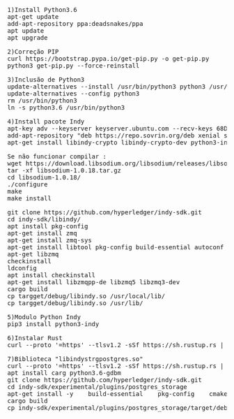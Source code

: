 <pre>
1)Install Python3.6
apt-get update
add-apt-repository ppa:deadsnakes/ppa
apt update
apt upgrade

2)Correção PIP
curl https://bootstrap.pypa.io/get-pip.py -o get-pip.py
python3 get-pip.py --force-reinstall

3)Inclusão de Python3 
update-alternatives --install /usr/bin/python3 python3 /usr/bin/python3.6
update-alternatives --config python3
rm /usr/bin/python3
ln -s python3.6 /usr/bin/python3

4)Install pacote Indy
apt-key adv --keyserver keyserver.ubuntu.com --recv-keys 68DB5E88
add-apt-repository "deb https://repo.sovrin.org/deb xenial stable
apt-get install libindy-crypto libindy-crypto-dev python3-indy-crypto indy-plenum indy-node indy-anoncreds

Se não funcionar compilar : 
wget https://download.libsodium.org/libsodium/releases/libsodium-1.0.18.tar.gz
tar -xf libsodium-1.0.18.tar.gz 
cd libsodium-1.0.18/
./configure
make
make install

git clone https://github.com/hyperledger/indy-sdk.git
cd indy-sdk/libindy/
apt install pkg-config
apt-get install zmq
apt-get install zmq-sys
apt-get install libtool pkg-config build-essential autoconf automake uuid-dev
apt-get libzmq
checkinstall
ldconfig
apt install checkinstall
apt-get install libzmqpp-de libzmq5 libzmq3-dev 
cargo build
cp targget/debug/libindy.so /usr/local/lib/
cp targget/debug/libindy.so /usr/lib/

5)Modulo Python Indy
pip3 install python3-indy

6)Instalar Rust
curl --proto '=https' --tlsv1.2 -sSf https://sh.rustup.rs | sh

7)Biblioteca "libindystrgpostgres.so"
curl --proto '=https' --tlsv1.2 -sSf https://sh.rustup.rs | sh
apt install carg python3.6-gdbm
git clone https://github.com/hyperledger/indy-sdk.git
cd indy-sdk/experimental/plugins/postgres_storage
apt-get install -y    build-essential    pkg-config    cmake    libssl-dev    libsqlite3-dev    libzmq3-dev    libncursesw5-dev
cargo build
cp indy-sdk/experimental/plugins/postgres_storage/target/debug/libindystrgpostgres.so /usr/local/lib/python3.6/dist-packages/
<pre>






